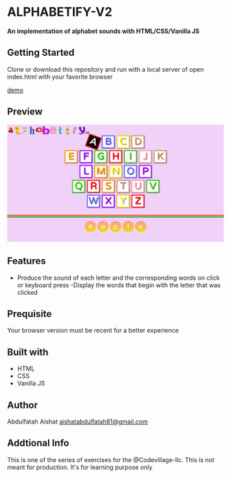 # ALPHABETIFY-V2
**An implementation of alphabet sounds with HTML/CSS/Vanilla JS**

## Getting Started
Clone or download this repository and run with a local server of open index.html with your favorite browser
 
[demo](https://alphabetifyv2.netlify.app/)

## Preview

![Screenshot](media/Screenshot.png)

## Features
- Produce the sound of each letter and the corresponding words on click or keyboard press
-Display the words that begin with the letter that was clicked

## Prequisite
Your browser version must be recent for a better experience
## Built with
- HTML
- CSS
- Vanilla JS
## Author
Abdulfatah Aishat aishatabdulfatah81@gmail.com 
## Addtional Info
This is one of the series of exercises for the @Codevillage-llc.
This is not meant for production. It's for learning purpose only
